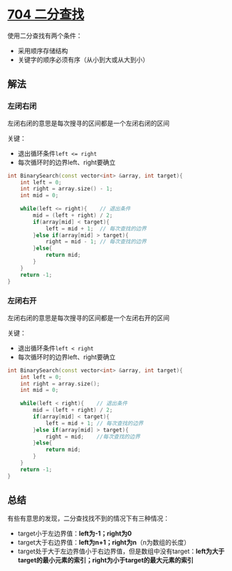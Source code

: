 # [704 二分查找](https://leetcode.cn/problems/binary-search/)

使用二分查找有两个条件：

- 采用顺序存储结构
- 关键字的顺序必须有序（从小到大或从大到小）

## 解法

### 左闭右闭

左闭右闭的意思是每次搜寻的区间都是一个左闭右闭的区间

关键：

- 退出循环条件`left <= right`
- 每次循环时的边界left、right要确立

~~~c++
int BinarySearch(const vector<int> &array, int target){
    int left = 0;
    int right = array.size() - 1;
    int mid = 0;
    
    while(left <= right){    // 退出条件
        mid = (left + right) / 2;
        if(array[mid] < target){
            left = mid + 1;  // 每次查找的边界
        }else if(array[mid] > target){
            right = mid - 1; // 每次查找的边界
        }else{
            return mid;
        }
    }
    return -1;
}
~~~

### 左闭右开

左闭右闭的意思是每次搜寻的区间都是一个左闭右开的区间

关键：

- 退出循环条件`left < right`
- 每次循环时的边界left、right要确立

```c++
int BinarySearch(const vector<int> &array, int target){
    int left = 0;
    int right = array.size();
    int mid = 0;
    
    while(left < right){    // 退出条件
        mid = (left + right) / 2;
        if(array[mid] < target){
            left = mid + 1; // 每次查找的边界
        }else if(array[mid] > target){
            right = mid;    //每次查找的边界
        }else{
            return mid;
        }
    }
    return -1;
}
```

## 总结

有些有意思的发现，二分查找找不到的情况下有三种情况：

- target小于左边界值：**left为-1；right为0**
- target大于右边界值：**left为n+1；right为n**（n为数组的长度）
- target处于大于左边界值小于右边界值，但是数组中没有target：**left为大于target的最小元素的索引；right为小于target的最大元素的索引**
